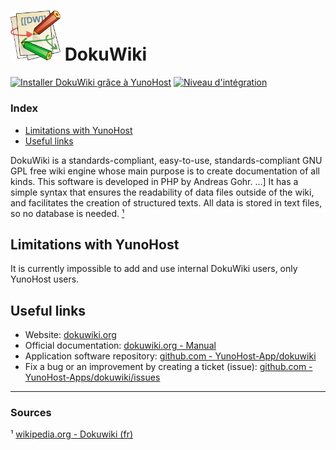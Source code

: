 # <img src="/images/dokuwiki_logo.svg" width="80px" alt="Dokuwiki's logo"> DokuWiki

[![Installer DokuWiki grâce à YunoHost](https://install-app.yunohost.org/install-with-yunohost.png)](https://install-app.yunohost.org/?app=dokuwiki) [![Niveau d'intégration](https://dash.yunohost.org/integration/dokuwiki.svg)](https://dash.yunohost.org/appci/app/dokuwiki)

### Index

- [Limitations with YunoHost](#limitations-with-yunohost)
- [Useful links](#useful-links)

DokuWiki is a standards-compliant, easy-to-use, standards-compliant GNU GPL free wiki engine whose main purpose is to create documentation of all kinds. This software is developed in PHP by Andreas Gohr. ...] It has a simple syntax that ensures the readability of data files outside of the wiki, and facilitates the creation of structured texts. All data is stored in text files, so no database is needed. [¹](#sources)

## Limitations with YunoHost

It is currently impossible to add and use internal DokuWiki users, only YunoHost users.

## Useful links

+ Website: [dokuwiki.org](https://dokuwiki.org)
+ Official documentation: [dokuwiki.org - Manual](https://www.dokuwiki.org/manual)
+ Application software repository: [github.com - YunoHost-App/dokuwiki](https://github.com/YunoHost-Apps/dokuwiki_ynh)
+ Fix a bug or an improvement by creating a ticket (issue): [github.com -YunoHost-Apps/dokuwiki/issues](https://github.com/YunoHost-Apps/dokuwiki_ynh/issues)

------

### Sources

¹ [wikipedia.org - Dokuwiki (fr)](https://fr.wikipedia.org/wiki/DokuWiki)

